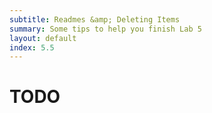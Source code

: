 ```yaml
---
subtitle: Readmes &amp; Deleting Items
summary: Some tips to help you finish Lab 5
layout: default
index: 5.5
---
```


# TODO